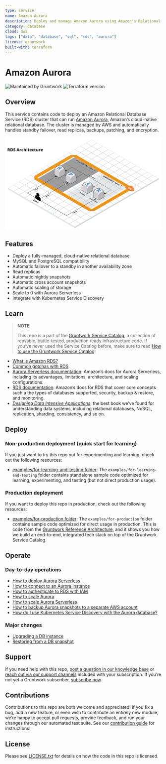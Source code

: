 ```yaml
---
type: service
name: Amazon Aurora
description: Deploy and manage Amazon Aurora using Amazon's Relational Database Service (RDS).
category: database
cloud: aws
tags: ["data", "database", "sql", "rds", "aurora"]
license: gruntwork
built-with: terraform
---
```


# Amazon Aurora

![Maintained by Gruntwork](https://img.shields.io/badge/maintained%20by-gruntwork.io-%235849a6.svg)
![Terraform version](https://img.shields.io/badge/tf-%3E%3D1.1.0-blue.svg)

## Overview

This service contains code to deploy an Amazon Relational Database Service (RDS) cluster that can run
[Amazon Aurora](https://aws.amazon.com/rds/aurora/), Amazon’s cloud-native relational database. The cluster is managed
by AWS and automatically handles standby failover, read replicas, backups, patching, and encryption.

![RDS architecture](/_docs/rds-architecture.png?raw=true)

## Features

- Deploy a fully-managed, cloud-native relational database
- MySQL and PostgreSQL compatibility
- Automatic failover to a standby in another availability zone
- Read replicas
- Automatic nightly snapshots
- Automatic cross account snapshots
- Automatic scaling of storage
- Scale to 0 with Aurora Serverless
- Integrate with Kubernetes Service Discovery

## Learn

> **NOTE**
>
> This repo is a part of the [Gruntwork Service Catalog](https://github.com/gruntwork-io/terraform-aws-service-catalog/),
> a collection of reusable, battle-tested, production ready infrastructure code.
> If you’ve never used the Service Catalog before, make sure to read
> [How to use the Gruntwork Service Catalog](https://docs.gruntwork.io/reference/services/intro/overview)!

- [What is Amazon RDS?](https://github.com/gruntwork-io/terraform-aws-data-storage/blob/master/modules/aurora/core-concepts.md#what-is-amazon-rds)
- [Common gotchas with RDS](https://github.com/gruntwork-io/terraform-aws-data-storage/blob/master/modules/aurora/core-concepts.md#common-gotchas)
- [Aurora Serverless documentation](https://docs.aws.amazon.com/AmazonRDS/latest/AuroraUserGuide/aurora-serverless.html):
  Amazon’s docs for Aurora Serverless, including its advantages, limitations, architecture, and scaling configurations.
- [RDS documentation](https://docs.aws.amazon.com/AmazonRDS/latest/UserGuide/Welcome.html): Amazon’s docs for RDS that
  cover core concepts such a the types of databases supported, security, backup & restore, and monitoring.
- *[Designing Data Intensive Applications](https://dataintensive.net)*: the best book we’ve found for understanding data
  systems, including relational databases, NoSQL, replication, sharding, consistency, and so on.

## Deploy

### Non-production deployment (quick start for learning)

If you just want to try this repo out for experimenting and learning, check out the following resources:

- [examples/for-learning-and-testing folder](/examples/for-learning-and-testing): The
  `examples/for-learning-and-testing` folder contains standalone sample code optimized for learning, experimenting, and
  testing (but not direct production usage).

### Production deployment

If you want to deploy this repo in production, check out the following resources:

- [examples/for-production folder](/examples/for-production): The `examples/for-production` folder contains sample code
  optimized for direct usage in production. This is code from the [Gruntwork Reference Architecture](https://gruntwork.io/reference-architecture/),
  and it shows you how we build an end-to-end, integrated tech stack on top of the Gruntwork Service Catalog.

## Operate

### Day-to-day operations

- [How to deploy Aurora Serverless](core-concepts.md#how-do-i-deploy-aurora-serverless)
- [How to connect to an Aurora instance](https://github.com/gruntwork-io/terraform-aws-data-storage/blob/master/modules/aurora/core-concepts.md#how-do-you-connect-to-the-database)
- [How to authenticate to RDS with IAM](https://docs.aws.amazon.com/AmazonRDS/latest/UserGuide/UsingWithRDS.IAM.html)
- [How to scale Aurora](https://github.com/gruntwork-io/terraform-aws-data-storage/blob/master/modules/aurora/core-concepts.md#how-do-you-scale-this-database)
- [How to scale Aurora Serverless](core-concepts.md#how-do-i-scale-the-aurora-serverless-database)
- [How to backup Aurora snapshots to a separate AWS account](core-concepts.md#how-do-you-backup-your-rds-snapshots-to-a-separate-aws-account)
- [How do I use Kubernetes Service Discovery with the Aurora database?](core-concepts.md#how-do-i-use-kubernetes-service-discovery-with-the-aurora-database)

### Major changes

- [Upgrading a DB instance](https://docs.aws.amazon.com/AmazonRDS/latest/UserGuide/USER_UpgradeDBInstance.Upgrading.html)
- [Restoring from a DB snapshot](https://docs.aws.amazon.com/AmazonRDS/latest/UserGuide/USER_RestoreFromSnapshot.html)

## Support

If you need help with this repo, [post a question in our knowledge base](https://github.com/gruntwork-io/knowledge-base/discussions?discussions_q=label%3Ar%3Aterraform-aws-service-catalog)
or [reach out via our support channels](https://docs.gruntwork.io/support) included with your subscription. If you’re
not yet a Gruntwork subscriber, [subscribe now](https://www.gruntwork.io/pricing/).

## Contributions

Contributions to this repo are both welcome and appreciated! If you fix a bug, add a new feature, or even wish to
contribute an entirely new module, we’re happy to accept pull requests, provide feedback, and run your changes
through our automated test suite.
See our [contribution guide](https://docs.gruntwork.io/guides/working-with-code/contributing) for instructions.

## License

Please see [LICENSE.txt](/LICENSE.txt) for details on how the code in this repo is licensed.
